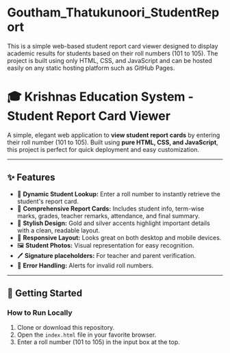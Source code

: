 # Goutham_Thatukunoori_StudentReport
This is a simple web-based student report card viewer designed to display academic results for students based on their roll numbers (101 to 105). The project is built using only HTML, CSS, and JavaScript and can be hosted easily on any static hosting platform such as GitHub Pages.

# 🎓 Krishnas Education System - Student Report Card Viewer

A simple, elegant web application to **view student report cards** by entering their roll number (101 to 105). Built using **pure HTML, CSS, and JavaScript**, this project is perfect for quick deployment and easy customization.

---

## ✨ Features

- 🎯 **Dynamic Student Lookup:** Enter a roll number to instantly retrieve the student's report card.
- 📝 **Comprehensive Report Cards:** Includes student info, term-wise marks, grades, teacher remarks, attendance, and final summary.
- 🎨 **Stylish Design:** Gold and silver accents highlight important details with a clean, readable layout.
- 📱 **Responsive Layout:** Looks great on both desktop and mobile devices.
- 🖼️ **Student Photos:** Visual representation for easy recognition.
- 🖊️ **Signature placeholders:** For teacher and parent verification.
- 🚫 **Error Handling:** Alerts for invalid roll numbers.

---

## 🚀 Getting Started

### How to Run Locally

1. Clone or download this repository.
2. Open the `index.html` file in your favorite browser.
3. Enter a roll number (101 to 105) in the input box at the top.

